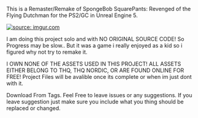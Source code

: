 This is a Remaster/Remake of SpongeBob SquarePants: Revenged of the Flying Dutchman for the PS2/GC in Unreal Engine 5.

<a href="https://imgur.com/RYYuhPE"><img src="https://i.imgur.com/RYYuhPE.png" title="source: imgur.com" /></a>

I am doing this project solo and with NO ORIGINAL SOURCE CODE! So Progress may be slow.. 
But it was a game i really enjoyed as a kid so i figured why not try to remake it.

I OWN NONE OF THE ASSETS USED IN THIS PROJECT! ALL ASSETS EITHER BELONG TO THQ, THQ NORDIC, OR ARE FOUND ONLINE FOR FREE!
Project Files will be avalible once its complete or when im just dont with it.

Download From Tags. Feel Free to leave issues or any suggestions. If you leave suggestion just make sure you include what you thing should be replaced or changed.
